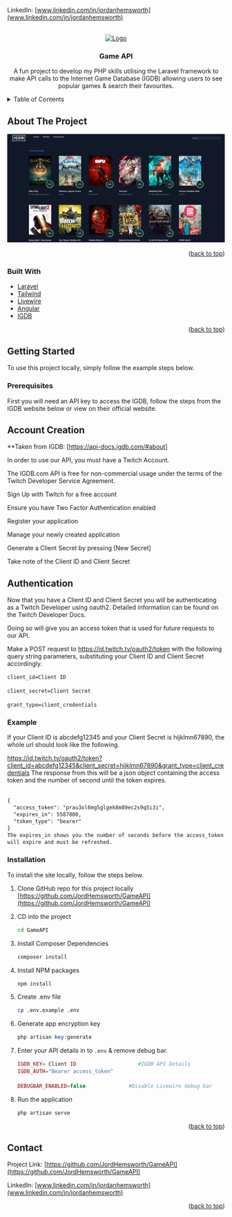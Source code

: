 <div id="top"></div>

LinkedIn: [www.linkedin.com/in/jordanhemsworth](www.linkedin.com/in/jordanhemsworth)


<!-- PROJECT LOGO -->
<br />
<div align="center">
  <a href="https://github.com/github_username/repo_name">
    <img src="images/logo.png" alt="Logo" width="80" height="80">
  </a>

<h3 align="center">Game API</h3>

  <p align="center">
    A fun project to develop my PHP skills utilising the Laravel framework to make API calls to the Internet Game Database (IGDB) allowing users to see popular games & search their favourites.
  </p>
</div>



<!-- TABLE OF CONTENTS -->
<details>
  <summary>Table of Contents</summary>
  <ol>
    <li>
      <a href="#about-the-project">About The Project</a>
      <ul>
        <li><a href="#built-with">Built With</a></li>
      </ul>
    </li>
    <li>
      <a href="#getting-started">Getting Started</a>
      <ul>
        <li><a href="#prerequisites">Prerequisites</a></li>
        <li><a href="#installation">Installation</a></li>
      </ul>
    </li>
    <li><a href="#contact">Contact</a></li>
  </ol>
</details>



<!-- ABOUT THE PROJECT -->
## About The Project

[![Screenshot of Site][product-screenshot]](public\images\screenshot.jpg)

<p align="right">(<a href="#top">back to top</a>)</p>



### Built With

* [Laravel](https://laravel.com)
* [Tailwind](https://tailwindcss.com/)
* [Livewire](https://laravel-livewire.com/)
* [Angular](https://angular.io/)
* [IGDB](https://api-docs.igdb.com/#about)

<p align="right">(<a href="#top">back to top</a>)</p>



<!-- GETTING STARTED -->
## Getting Started

To use this project locally, simply follow the example steps below.

### Prerequisites

First you will need an API key to access the IGDB, follow the steps from the IGDB website below or view on their official website.

<h2> Account Creation </h2>

**Taken from IGDB: [https://api-docs.igdb.com/#about]

In order to use our API, you must have a Twitch Account.

The IGDB.com API is free for non-commercial usage under the terms of the Twitch Developer Service Agreement.

Sign Up with Twitch for a free account

Ensure you have Two Factor Authentication enabled

Register your application

Manage your newly created application

Generate a Client Secret by pressing [New Secret]

Take note of the Client ID and Client Secret


<h2> Authentication </h2>
Now that you have a Client ID and Client Secret you will be authenticating as a Twitch Developer using oauth2. Detailed information can be found on the Twitch Developer Docs.

Doing so will give you an access token that is used for future requests to our API.

Make a POST request to https://id.twitch.tv/oauth2/token with the following query string parameters, substituting your Client ID and Client Secret accordingly.

```
client_id=Client ID

client_secret=Client Secret

grant_type=client_credentials
```

<h3> Example </h3>
If your Client ID is abcdefg12345 and your Client Secret is hijklmn67890, the whole url should look like the following.

https://id.twitch.tv/oauth2/token?client_id=abcdefg12345&client_secret=hijklmn67890&grant_type=client_credentials
The response from this will be a json object containing the access token and the number of second until the token expires.

```

{
  "access_token": "prau3ol6mg5glgek8m89ec2s9q5i3i",
  "expires_in": 5587808,
  "token_type": "bearer"
}
The expires_in shows you the number of seconds before the access_token will expire and must be refreshed.

```

### Installation

To install the site locally, follow the steps below.

1. Clone GitHub repo for this project locally [https://github.com/JordHemsworth/GameAPI](https://github.com/JordHemsworth/GameAPI)

2. CD into the project
   ```sh
   cd GameAPI
   ```
3. Install Composer Dependencies
   ```sh
   composer install
   ```
4. Install NPM packages
   ```sh
   npm install
   ```
5. Create .env file
   ```sh   
   cp .env.example .env
   ```
6. Generate app encryption key
   ```php
   php artisan key:generate
   ```
7. Enter your API details in to `.env` & remove debug bar.
   ```php
   IGDB_KEY= Client ID                    #IGDB API Details
   IGDB_AUTH="Bearer access_token"            

   DEBUGBAR_ENABLED=false              #Disable Livewire debug bar
   ```  
8. Run the application  
   ```sh
   php artisan serve
   ```   

<p align="right">(<a href="#top">back to top</a>)</p>



<!-- CONTACT -->
## Contact

Project Link: [https://github.com/JordHemsworth/GameAPI](https://github.com/JordHemsworth/GameAPI)

LinkedIn: [www.linkedin.com/in/jordanhemsworth](www.linkedin.com/in/jordanhemsworth)

<p align="right">(<a href="#top">back to top</a>)</p>



<!-- MARKDOWN LINKS & IMAGES -->
<!-- https://www.markdownguide.org/basic-syntax/#reference-style-links -->
[linkedin-url]: https://www.linkedin.com/in/jordan-hemsworth-8a66bb175/
[product-screenshot]: public\images\screenshot.jpg